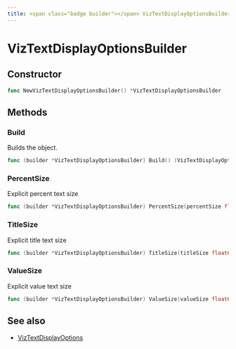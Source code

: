 ```yaml
---
title: <span class="badge builder"></span> VizTextDisplayOptionsBuilder
---
```

# <span class="badge builder"></span> VizTextDisplayOptionsBuilder

## Constructor

```go
func NewVizTextDisplayOptionsBuilder() *VizTextDisplayOptionsBuilder
```
## Methods

### <span class="badge object-method"></span> Build

Builds the object.

```go
func (builder *VizTextDisplayOptionsBuilder) Build() (VizTextDisplayOptions, error)
```

### <span class="badge object-method"></span> PercentSize

Explicit percent text size

```go
func (builder *VizTextDisplayOptionsBuilder) PercentSize(percentSize float64) *VizTextDisplayOptionsBuilder
```

### <span class="badge object-method"></span> TitleSize

Explicit title text size

```go
func (builder *VizTextDisplayOptionsBuilder) TitleSize(titleSize float64) *VizTextDisplayOptionsBuilder
```

### <span class="badge object-method"></span> ValueSize

Explicit value text size

```go
func (builder *VizTextDisplayOptionsBuilder) ValueSize(valueSize float64) *VizTextDisplayOptionsBuilder
```

## See also

 * <span class="badge object-type-struct"></span> [VizTextDisplayOptions](./object-VizTextDisplayOptions.md)

